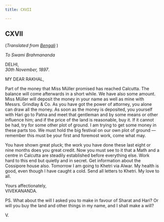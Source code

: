 ```yaml
---
title: CXVII

---
```





  

  


## CXVII

(*Translated from [Bengali](b8390e8117.pdf)* )

*To Swami Brahmananda*

DELHI,  
*30th November, 1897*.

MY DEAR RAKHAL,

Part of the money that Miss Müller promised has reached Calcutta. The
balance will come afterwards in a short while. We have also some amount.
Miss Müller will deposit the money in your name as well as mine with
Messrs. Grindlay & Co. As you have got the power of attorney, you alone
can draw all the money. As soon as the money is deposited, you yourself
with Hari go to Patna and meet that gentleman and by some means or other
influence him; and if the price of the land is reasonable, buy it. If it
cannot be had, try for some other plot of ground. I am trying to get
some money in these parts too. We must hold the big festival on our own
plot of ground — remember this must be your first and foremost work,
come what may.

You have shown great pluck; the work you have done these last eight or
nine months does you great credit. Now you must see to it that a Math
and a centre in Calcutta are steadily established before everything
else. Work hard to this end but quietly and in secret. Get information
about the Cossipore house also. Tomorrow I am going to Khetri via Alwar.
My health is good, even though I have caught a cold. Send all letters to
Khetri. My love to all.

Yours affectionately,  
VIVEKANANDA.

PS. What about the will I asked you to make in favour of Sharat and
Hari? Or will you buy the land and other things in my name, and I shall
make a will?

V.


